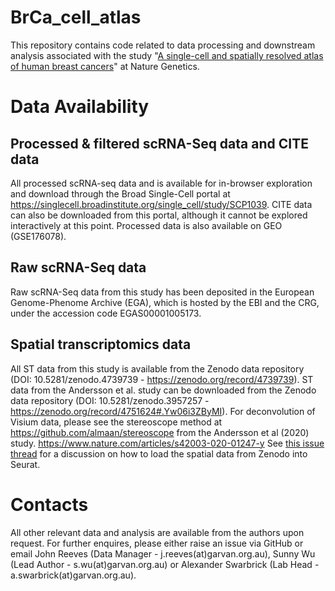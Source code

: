 # BrCa_cell_atlas
This repository contains code related to data processing and downstream analysis associated with the study "[A single-cell and spatially resolved atlas of human breast cancers](https://www.nature.com/articles/s41588-021-00911-1)" at Nature Genetics. 

# Data Availability
## Processed & filtered scRNA-Seq data and CITE data
All processed scRNA-seq data and is available for in-browser exploration and download through the Broad Single-Cell portal at https://singlecell.broadinstitute.org/single_cell/study/SCP1039. 
CITE data can also be downloaded from this portal, although it cannot be explored interactively at this point.
Processed data is also available on GEO (GSE176078).

## Raw scRNA-Seq data
Raw scRNA-Seq data from this study has been deposited in the European Genome-Phenome Archive (EGA), which is hosted by the EBI and the CRG, under the accession code EGAS00001005173. 

## Spatial transcriptomics data
All ST data from this study is available from the Zenodo data repository (DOI: 10.5281/zenodo.4739739 - https://zenodo.org/record/4739739). ST data from the Andersson et al. study can be downloaded from the Zenodo data repository (DOI: 10.5281/zenodo.3957257 - https://zenodo.org/record/4751624#.Yw06i3ZByMI). For deconvolution of Visium data, please see the stereoscope method at https://github.com/almaan/stereoscope from the Andersson et al (2020) study. https://www.nature.com/articles/s42003-020-01247-y
See [this issue thread](https://github.com/Swarbricklab-code/BrCa_cell_atlas/issues/3) for a discussion on how to load the spatial data from Zenodo into Seurat.

# Contacts
All other relevant data and analysis are available from the authors upon request. For further enquires, please either raise an issue via GitHub or email John Reeves (Data Manager - j.reeves(at)garvan.org.au), Sunny Wu (Lead Author - s.wu(at)garvan.org.au) or Alexander Swarbrick (Lab Head - a.swarbrick(at)garvan.org.au).
